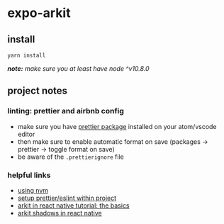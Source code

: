 # expo-arkit

## install
`yarn install`

***note:*** *make sure you at least have node ^v10.8.0*

## project notes

### linting: prettier and airbnb config
- make sure you have [prettier package](https://atom.io/packages/prettier-atom) installed on your atom/vscode editor
- then make sure to enable automatic format on save (packages → prettier → toggle format on save)
- be aware of the `.prettierignore` file

### helpful links
- [using nvm](https://davidwalsh.name/nvm)
- [setup prettier/eslint within project](https://blog.echobind.com/integrating-prettier-eslint-airbnb-style-guide-in-vscode-47f07b5d7d6a)
- [arkit in react native tutorial: the basics](https://blog.expo.io/arkit-in-react-native-tutorial-the-basics-9f839539f0b9)
- [arkit shadows in react native](https://blog.expo.io/arkit-shadows-in-react-native-f881e01a99f8)
